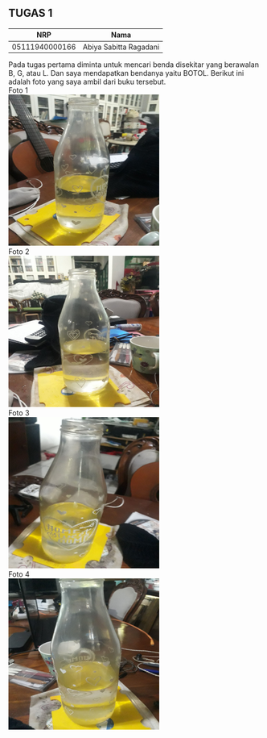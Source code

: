 ## TUGAS 1
|       NRP      |         Nama           |
|----------------|------------------------|
| 05111940000166 | Abiya Sabitta Ragadani |

Pada tugas pertama diminta untuk mencari benda disekitar yang berawalan B, G, atau L. Dan saya mendapatkan bendanya yaitu BOTOL.
Berikut ini adalah foto yang saya ambil dari buku tersebut.
<br>
Foto 1
<br>
<img src="Foto/Foto1.jpg" height="300" width="300">
<br>
Foto 2
<br>
<img src="Foto/Foto2.jpg" height="300" width="300">
<br>
Foto 3
<br>
<img src="Foto/Foto3.jpg" height="300" width="300">
<br>
Foto 4
<br>
<img src="Foto/Foto4.jpg" height="300" width="300">
